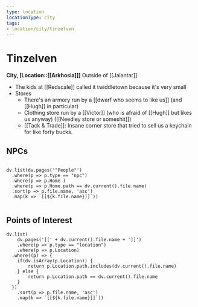 ```yaml
---
type: location
locationType: city
tags: 
- location/city/tinzelven
---
```

# Tinzelven
**City, [Location::[[Arkhosia]]]**
Outside of [[Jalantar]]

* The kids at [[Redscale]] called it twiddletown because it's very small
* Stores
	* There's an armory run by a [[dwarf who seems to like us]] (and [[Hugh]] in particular)
	* Clothing store run by a [[Victor]] (who is afraid of [[Hugh]] but likes us anyway) ([[Needley store or someshit]])
	* [[Tack & Trade]]: Insane corner store that tried to sell us a keychain for like forty bucks. 


## NPCs

```dataviewjs

dv.list(dv.pages('"People"')
  .where(p => p.type == "npc")
  .where(p => p.Home )
  .where(p => p.Home.path == dv.current().file.name)
  .sort(p => p.file.name, 'asc')
  .map(k => `[[${k.file.name}]]`))
  
```


## Points of Interest


```dataviewjs
dv.list(
	dv.pages('[[' + dv.current().file.name + ']]')
	.where(p => p.type == "location")
	.where(p => p.Location)
  .where((p) => {
  	if(dv.isArray(p.Location)) {
		return p.Location.path.includes(dv.current().file.name)	
	} else {
		return p.Location.path == dv.current().file.name
	}
  })
  	.sort(p => p.file.name, 'asc')
	.map(k => `[[${k.file.name}]]`))

```

